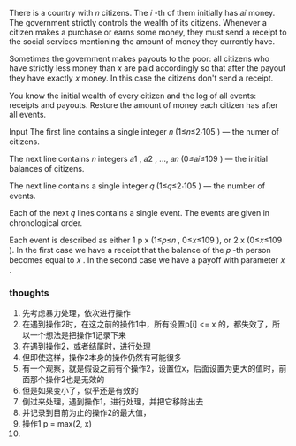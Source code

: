 There is a country with 𝑛
citizens. The 𝑖
-th of them initially has 𝑎𝑖
money. The government strictly controls the wealth of its citizens. Whenever a citizen makes a purchase or earns some
money, they must send a receipt to the social services mentioning the amount of money they currently have.

Sometimes the government makes payouts to the poor: all citizens who have strictly less money than 𝑥
are paid accordingly so that after the payout they have exactly 𝑥
money. In this case the citizens don't send a receipt.

You know the initial wealth of every citizen and the log of all events: receipts and payouts. Restore the amount of
money each citizen has after all events.

Input
The first line contains a single integer 𝑛
(1≤𝑛≤2⋅105
) — the numer of citizens.

The next line contains 𝑛
integers 𝑎1
, 𝑎2
, ..., 𝑎𝑛
(0≤𝑎𝑖≤109
) — the initial balances of citizens.

The next line contains a single integer 𝑞
(1≤𝑞≤2⋅105
) — the number of events.

Each of the next 𝑞
lines contains a single event. The events are given in chronological order.

Each event is described as either 1 p x (1≤𝑝≤𝑛
, 0≤𝑥≤109
), or 2 x (0≤𝑥≤109
). In the first case we have a receipt that the balance of the 𝑝
-th person becomes equal to 𝑥
. In the second case we have a payoff with parameter 𝑥
.

### thoughts

1. 先考虑暴力处理，依次进行操作
2. 在遇到操作2时，在这之前的操作1中，所有设置p[i] <= x 的，都失效了，所以一个想法是把操作1记录下来
3. 在遇到操作2，或者结尾时，进行处理
4. 但即使这样，操作2本身的操作仍然有可能很多
5. 有一个观察，就是假设之前有个操作2，设置位x，后面设置为更大的值时，前面那个操作2也是无效的
6. 但是如果变小了，似乎还是有效的
7. 倒过来处理，遇到操作1，进行处理，并把它移除出去
8. 并记录到目前为止的操作2的最大值，
9. 操作1 p = max(2, x)
10. 